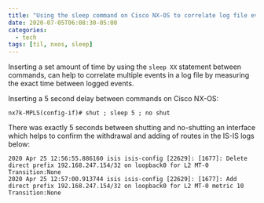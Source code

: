 ```yaml
---
title: "Using the sleep command on Cisco NX-OS to correlate log file events"
date: 2020-07-05T06:08:30-05:00
categories:
  - tech
tags: [til, nxos, sleep]
---
```


Inserting a set amount of time by using the `sleep XX` statement between commands, can help to correlate multiple events in a log file by measuring the exact time between logged events.

Inserting a 5 second delay between commands on Cisco NX-OS:

```
nx7k-MPLS(config-if)# shut ; sleep 5 ; no shut
```

There was exactly 5 seconds between shutting and no-shutting an interface which helps to confirm the withdrawal and adding of routes in the IS-IS logs below:

```
2020 Apr 25 12:56:55.886160 isis isis-config [22629]: [1677]: Delete direct prefix 192.168.247.154/32 on loopback0 for L2 MT-0 Transition:None
2020 Apr 25 12:57:00.913744 isis isis-config [22629]: [1677]: Add direct prefix 192.168.247.154/32 on loopback0 for L2 MT-0 metric 10 Transition:None
```


